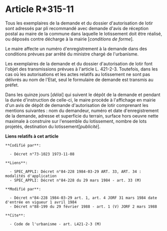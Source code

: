 # Article R*315-11

Tous les exemplaires de la demande et du dossier d'autorisation de lotir sont adressés par pli recommandé avec demande d'avis
de réception postal au maire de la commune dans laquelle le lotissement doit être réalisé, ou déposés contre décharge à la
mairie [*conditions de forme*].

Le maire affecte un numéro d'enregistrement à la demande dans des conditions prévues par arrêté du ministre chargé de
l'urbanisme.

Les exemplaires de la demande et du dossier d'autorisation de lotir font l'objet des transmissions prévues à l'article L.
421-2-3. Toutefois, dans les cas où les autorisations et les actes relatifs au lotissement ne sont pas délivrés au nom de
l'Etat, seul le formulaire de demande est transmis au préfet.

Dans les quinze jours [*délai*] qui suivent le dépôt de la demande et pendant la durée d'instruction de celle-ci, le maire
procède à l'affichage en mairie d'un avis de dépôt de demande d'autorisation de lotir comprenant les mentions suivantes : nom
du demandeur, numéro et date d'enregistrement de la demande, adresse et superficie du terrain, surface hors oeuvre nette
maximale à construire sur l'ensemble du lotissement, nombre de lots projetés, destination du lotissement[*publicité*].

**Liens relatifs à cet article**

	**Codifié par**:

	  - Décret n°73-1023 1973-11-08

	**Liens**:

	  - SPEC_APPLI: Décret n°84-228 1984-03-29 ART. 33, ART. 34 : modalités d'application
	  - SPEC_APPLI: Décret n°84-228 du 29 mars 1984 - art. 33 (M)

	**Modifié par**:

	  - Décret n°84-228 1984-03-29 art. 1, art. 4 JORF 31 mars 1984 date d'entrée en vigueur 1 avril 1984
	  - Décret n°88-199 du 29 février 1988 - art. 1 (V) JORF 2 mars 1988

	**Cite**:

	  - Code de l'urbanisme - art. L421-2-3 (M)
